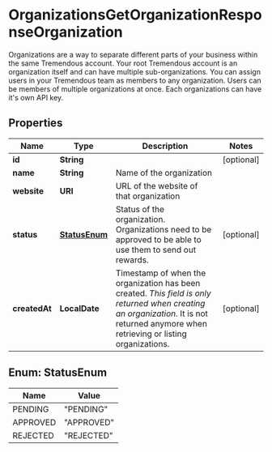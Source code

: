 

# OrganizationsGetOrganizationResponseOrganization

Organizations are a way to separate different parts of your business within the same Tremendous account. Your root Tremendous account is an organization itself and can have multiple sub-organizations.  You can assign users in your Tremendous team as members to any organization. Users can be members of multiple organizations at once.  Each organizations can have it's own API key. 

## Properties

| Name | Type | Description | Notes |
|------------ | ------------- | ------------- | -------------|
|**id** | **String** |  |  [optional] |
|**name** | **String** | Name of the organization |  |
|**website** | **URI** | URL of the website of that organization |  |
|**status** | [**StatusEnum**](#StatusEnum) | Status of the organization. Organizations need to be approved to be able to use them to send out rewards. |  [optional] |
|**createdAt** | **LocalDate** | Timestamp of when the organization has been created.  *This field is only returned when creating an organization.* It is not returned anymore when retrieving or listing organizations.  |  [optional] |



## Enum: StatusEnum

| Name | Value |
|---- | -----|
| PENDING | &quot;PENDING&quot; |
| APPROVED | &quot;APPROVED&quot; |
| REJECTED | &quot;REJECTED&quot; |



